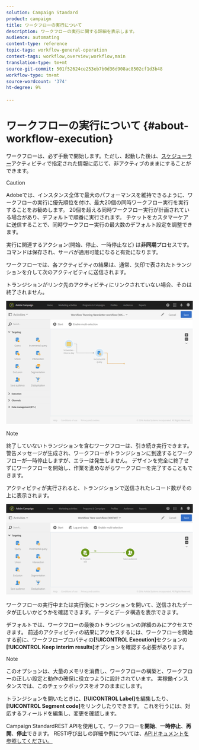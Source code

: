 ```yaml
---
solution: Campaign Standard
product: campaign
title: ワークフローの実行について
description: ワークフローの実行に関する詳細を表示します。
audience: automating
content-type: reference
topic-tags: workflow-general-operation
context-tags: workflow,overview;workflow,main
translation-type: tm+mt
source-git-commit: 501f52624ce253eb7b0d36d908ac8502cf1d3b48
workflow-type: tm+mt
source-wordcount: '374'
ht-degree: 9%

---
```



# ワークフローの実行について {#about-workflow-execution}

ワークフローは、必ず手動で開始します。ただし、起動した後は、[スケジューラー](../../automating/using/scheduler.md)アクティビティで指定された情報に応じて、非アクティブのままにすることができます。

>[!CAUTION]
>
> Adobeでは、インスタンス全体で最大のパフォーマンスを維持できるように、ワークフローの実行に優先順位を付け、最大20個の同時ワークフロー実行を実行することをお勧めします。 20個を超える同時ワークフロー実行が計画されている場合があり、デフォルトで順番に実行されます。 チケットをカスタマーケアに送信することで、同時ワークフロー実行の最大数のデフォルト設定を調整できます。

実行に関連するアクション(開始、停止、一時停止など) は&#x200B;**非同期**&#x200B;プロセスです。コマンドは保存され、サーバが適用可能になると有効になります。

ワークフローでは、各アクティビティの結果は、通常、矢印で表されたトランジションを介して次のアクティビティに送信されます。

トランジションがリンク先のアクティビティにリンクされていない場合、そのは終了されません。

![](assets/wkf_execution_1.png)

>[!NOTE]
>
>終了していないトランジションを含むワークフローは、引き続き実行できます。警告メッセージが生成され、ワークフローがトランジションに到達するとワークフローが一時停止しますが、エラーは発生しません。 デザインを完全に終了せずにワークフローを開始し、作業を進めながらワークフローを完了することもできます。

アクティビティが実行されると、トランジションで送信されたレコード数がその上に表示されます。

![](assets/wkf_transition_count.png)

ワークフローの実行中または実行後にトランジションを開いて、送信されたデータが正しいかどうかを確認できます。データとデータ構造を表示できます。

デフォルトでは、ワークフローの最後のトランジションの詳細のみにアクセスできます。 前述のアクティビティの結果にアクセスするには、ワークフローを開始する前に、ワークフロープロパティの&#x200B;**[!UICONTROL Execution]**&#x200B;セクションの&#x200B;**[!UICONTROL Keep interim results]**&#x200B;オプションを確認する必要があります。

>[!NOTE]
>
>このオプションは、大量のメモリを消費し、ワークフローの構築と、ワークフローの正しい設定と動作の確保に役立つように設計されています。 実稼働インスタンスでは、このチェックボックスをオフのままにします。

トランジションを開いたときに、**[!UICONTROL Label]**&#x200B;を編集したり、**[!UICONTROL Segment code]**&#x200B;をリンクしたりできます。 これを行うには、対応するフィールドを編集し、変更を確認します。

Campaign StandardREST APIを使用して、ワークフローを&#x200B;**開始**、**一時停止**、**再開**、**停止**&#x200B;できます。 REST呼び出しの詳細や例については、[APIドキュメントを参照してください。](../../api/using/controlling-a-workflow.md)
